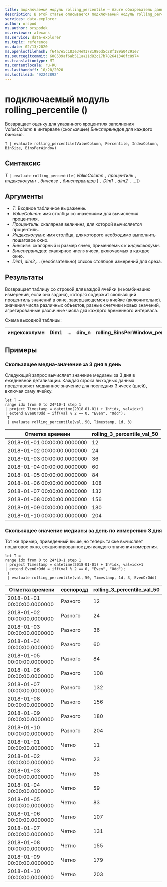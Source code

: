 ```yaml
---
title: подключаемый модуль rolling_percentile — Azure обозреватель данных
description: В этой статье описывается подключаемый модуль rolling_percentile в Azure обозреватель данных.
services: data-explorer
author: orspod
ms.author: orspodek
ms.reviewer: alexans
ms.service: data-explorer
ms.topic: reference
ms.date: 02/13/2020
ms.openlocfilehash: f64a7e5c183e34e81781986d5c28f189a04291e7
ms.sourcegitcommit: 608539af6ab511aa11d82c17b782641340fc8974
ms.translationtype: MT
ms.contentlocale: ru-RU
ms.lasthandoff: 10/20/2020
ms.locfileid: "92242892"
---
```

# <a name="rolling_percentile-plugin"></a>подключаемый модуль rolling_percentile ()

Возвращает оценку для указанного процентиля заполнения *ValueColumn* в интервале (скользящее) *Бинспервиндов* для каждого *бинсизе*.

```kusto
T | evaluate rolling_percentile(ValueColumn, Percentile, IndexColumn, BinSize, BinsPerWindow)
```

## <a name="syntax"></a>Синтаксис

*T* `| evaluate` `rolling_percentile(` *ValueColumn* `,` *процентиль* `,` *индексколумн* `,` *бинсизе* `,` *бинспервиндов* [ `,` *Dim1* `,` *dim2* `,` ...]`)`

## <a name="arguments"></a>Аргументы

* *T*: Входное табличное выражение.
* *ValueColumn*: имя столбца со значениями для вычисления процентиля. 
* *Процентиль*: скалярная величина, для которой вычисляется процентиль.
* *Индексколумн*: имя столбца, для которого необходимо выполнить пошаговое окно.
* *Бинсизе*: скалярный и размер ячеек, применяемых к *индексколумн*.
* *Бинспервиндов*: скалярное число ячеек, включаемых в каждое окно.
* *Dim1*, *dim2*,... (необязательно) список столбцов измерений для среза.

## <a name="returns"></a>Результаты

Возвращает таблицу со строкой для каждой ячейки (и комбинацию измерений, если она задана), которая содержит скользящий процентиль значений в окне, завершающемся в ячейке (включительно). значения числа различных объектов, разные счетчики новых значений, агрегированные различные числа для каждого временного интервала.

Схема выходной таблицы:


|индексколумн|Dim1|...|dim_n|rolling_BinsPerWindow_percentile_ValueColumn_Pct
|---|---|---|---|---|


## <a name="examples"></a>Примеры

### <a name="rolling-3-day-median-value-per-day"></a>Скользящее медиа-значение за 3 дня в день 

Следующий запрос вычисляет значение медианы за 3 дня в ежедневной детализации. Каждая строка выходных данных представляет медианное значение для последних 3 ячеек (дней), включая саму ячейку.

<!-- csl: https://help.kusto.windows.net:443/Samples -->
```kusto
let T = 
range idx from 0 to 24*10-1 step 1
| project Timestamp = datetime(2018-01-01) + 1h*idx, val=idx+1
| extend EvenOrOdd = iff(val % 2 == 0, "Even", "Odd");
 T  
 | evaluate rolling_percentile(val, 50, Timestamp, 1d, 3)
```

|Отметка времени|rolling_3_percentile_val_50|
|---|---|
|2018-01-01 00:00:00.0000000|   12|
|2018-01-02 00:00:00.0000000|   24|
|2018-01-03 00:00:00.0000000|   36|
|2018-01-04 00:00:00.0000000|   60|
|2018-01-05 00:00:00.0000000|   84|
|2018-01-06 00:00:00.0000000|   108|
|2018-01-07 00:00:00.0000000|   132|
|2018-01-08 00:00:00.0000000|   156|
|2018-01-09 00:00:00.0000000|   180|
|2018-01-10 00:00:00.0000000|   204|

### <a name="rolling-3-day-median-value-per-day-by-dimension"></a>Скользящее значение медианы за день по измерению 3 дня

Тот же пример, приведенный выше, но теперь также вычисляет пошаговое окно, секционированное для каждого значения измерения.

<!-- csl: https://help.kusto.windows.net:443/Samples -->
```kusto
let T = 
range idx from 0 to 24*10-1 step 1
| project Timestamp = datetime(2018-01-01) + 1h*idx, val=idx+1
| extend EvenOrOdd = iff(val % 2 == 0, "Even", "Odd");
 T  
 | evaluate rolling_percentile(val, 50, Timestamp, 1d, 3, EvenOrOdd)
```

|Отметка времени| евенородд|  rolling_3_percentile_val_50|
|---|---|---|
|2018-01-01 00:00:00.0000000|   Разного|   12|
|2018-01-02 00:00:00.0000000|   Разного|   24|
|2018-01-03 00:00:00.0000000|   Разного|   36|
|2018-01-04 00:00:00.0000000|   Разного|   60|
|2018-01-05 00:00:00.0000000|   Разного|   84|
|2018-01-06 00:00:00.0000000|   Разного|   108|
|2018-01-07 00:00:00.0000000|   Разного|   132|
|2018-01-08 00:00:00.0000000|   Разного|   156|
|2018-01-09 00:00:00.0000000|   Разного|   180|
|2018-01-10 00:00:00.0000000|   Разного|   204|
|2018-01-01 00:00:00.0000000|   Четно|    11|
|2018-01-02 00:00:00.0000000|   Четно|    23|
|2018-01-03 00:00:00.0000000|   Четно|    35|
|2018-01-04 00:00:00.0000000|   Четно|    59|
|2018-01-05 00:00:00.0000000|   Четно|    83|
|2018-01-06 00:00:00.0000000|   Четно|    107|
|2018-01-07 00:00:00.0000000|   Четно|    131|
|2018-01-08 00:00:00.0000000|   Четно|    155|
|2018-01-09 00:00:00.0000000|   Четно|    179|
|2018-01-10 00:00:00.0000000|   Четно|    203|

